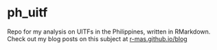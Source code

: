 # ph_uitf

Repo for my analysis on UITFs in the Philippines, written in RMarkdown.  
Check out my blog posts on this subject at [r-mas.github.io/blog](https://r-mas.github.io/blog/)